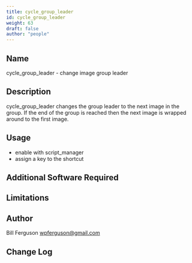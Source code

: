 ```yaml
---
title: cycle_group_leader
id: cycle_group_leader
weight: 63
draft: false
author: "people"
---
```


## Name

cycle_group_leader - change image group leader

## Description

cycle_group_leader changes the group leader to the next
image in the group.  If the end of the group is reached
then the next image is wrapped around to the first image.

## Usage

* enable with script_manager
* assign a key to the shortcut

## Additional Software Required


## Limitations


## Author

Bill Ferguson <wpferguson@gmail.com>

## Change Log
